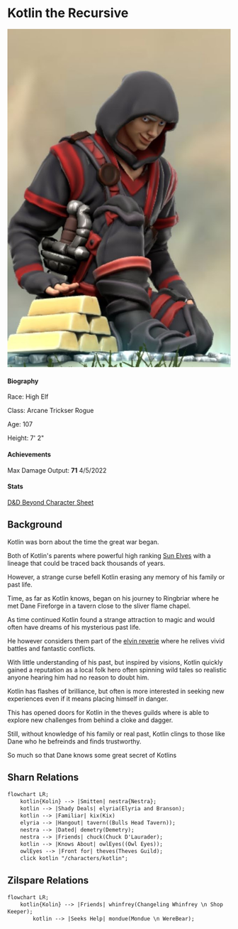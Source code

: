 
# Kotlin the Recursive

<img class="float-left h-96 mr-8 mb-8 rounded"   src="https://raw.githubusercontent.com/DiscoverTec/anExperiment/main/eberron-by-night/images/characters/kotlin.png"/>

#### Biography

Race: High Elf

Class: Arcane Trickser Rogue

Age: 107

Height: 7' 2"

#### Achievements

Max Damage Output: **71** <span class="float-right">4/5/2022</span>

#### Stats

<a href="https://www.dndbeyond.com/characters/65138916" target="_blank">D&D Beyond Character Sheet</a>

## Background

Kotlin was born about the time the great war began.  

Both of Kotlin's parents where powerful high ranking [Sun Elves](https://forgottenrealms.fandom.com/wiki/Sun_elf) with a lineage that could be traced back thousands of years.

However, a strange curse befell Kotlin erasing any memory of his family or past life.

Time, as far as Kotlin knows, began on his journey to Ringbriar where he met Dane Fireforge in a tavern close to the sliver flame chapel. 

As time continued Kotlin found a strange attraction to magic and would often have dreams of his mysterious past life.

He however considers them part of the [elvin reverie](https://forgottenrealms.fandom.com/wiki/Reverie) where he relives vivid battles and fantastic conflicts. 

With little understanding of his past, but inspired by visions, Kotlin quickly gained a reputation as a local folk hero often spinning wild tales so realistic anyone hearing him had no reason to doubt him.

Kotlin has flashes of brilliance, but often is more interested in seeking new experiences even if it means placing himself in danger.

This has opened doors for Kotlin in the theves guilds where is able to explore new challenges from behind a cloke and dagger.

Still, without knowledge of his family or real past, Kotlin clings to those like Dane who he befreinds and finds trustworthy.

So much so that Dane knows some great secret of Kotlins


## Sharn Relations

```mermaid
flowchart LR;
    kotlin{Kolin} --> |Smitten| nestra{Nestra};
    kotlin --> |Shady Deals| elyria(Elyria and Branson);
    kotlin --> |Familiar| kix(Kix)
    elyria --> |Hangout| tavern((Bulls Head Tavern));
    nestra --> |Dated| demetry(Demetry);
    nestra --> |Friends| chuck(Chuck D'Laurader);
    kotlin --> |Knows About| owlEyes((Owl Eyes));
    owlEyes --> |Front for| theves(Theves Guild);
    click kotlin "/characters/kotlin";
```

## Zilspare Relations

```mermaid
flowchart LR;
    kotlin{Kolin} --> |Friends| whinfrey(Changeling Whinfrey \n Shop Keeper);
		kotlin --> |Seeks Help| mondue(Mondue \n WereBear);
```

